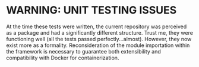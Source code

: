 # WARNING: UNIT TESTING ISSUES

At the time these tests were written, the current repository was perceived as a package and had a significantly different structure. 
Trust me, they were functioning well (all the tests passed perfectly...almost). However, they now exist more as a formality. 
Reconsideration of the module importation within the framework is necessary to guarantee both extensibility and compatibility with Docker for containerization.
